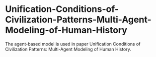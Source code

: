 # Unification-Conditions-of-Civilization-Patterns-Multi-Agent-Modeling-of-Human-History
The agent-based model is used in paper Unification Conditions of Civilization Patterns: Multi-Agent Modeling of Human History.
